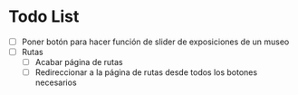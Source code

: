 # Todo List

- [ ] Poner botón para hacer función de slider de exposiciones de un museo
- [ ] Rutas
    - [ ] Acabar página de rutas
    - [ ] Redireccionar a la página de rutas desde todos los botones necesarios